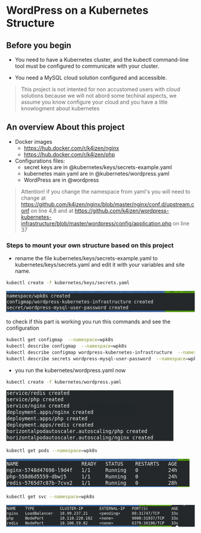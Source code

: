# WordPress on a Kubernetes Structure

## Before you begin

* You need to have a Kubernetes cluster, and the kubectl command-line tool must be configured to communicate with your cluster. 

* You need a MySQL cloud solution configured and accessible.

> This project is not intented for non accustomed users with cloud solutions because we will not abord some techinal aspects, we assume you know configure your cloud and you have a litle knowlogment about kubernetes

## An overview About this project
* Docker images
  * https://hub.docker.com/r/k4izen/nginx
  * https://hub.docker.com/r/k4izen/php
* Configurations files:
  * secret keys are in @kubernetes/keys/secrets-example.yaml
  * kubernetes main yaml are in @kubernetes/wordpress.yaml
  * WordPress are in  @wordpress

>Attention! if you change the namespace from yaml's you will need to change at https://github.com/k4izen/nginx/blob/master/nginx/conf.d/upstream.conf on line 4,8 and at https://github.com/k4izen/wordpress-kubernetes-infrastructure/blob/master/wordpress/config/application.php on line 37

### Steps to mount your own structure based on this project
* rename the file kubernetes/keys/secrets-example.yaml to kubernetes/keys/secrets.yaml and edit it with your variables and site name.

```sh
kubectl create -f kubernetes/keys/secrets.yaml 
```

![Succ01](kubernetes/images/keys.png)

to check if this part is working you run this commands and see the configuration
```sh
kubectl get configmap  --namespace=wpk8s
kubectl describe configmap  --namespace=wpk8s
kubectl describe configmap wordpress-kubernetes-infrastructure  --namespace=wpk8s
kubectl describe secrets wordpress-mysql-user-password  --namespace=wpk8s
```

* you run the kubernetes/wordpress.yaml now
```sh
kubectl create -f kubernetes/wordpress.yaml
```
![Succ02](kubernetes/images/kccreated.png)
```sh
kubectl get pods --namespace=wpk8s
```
![Succ03](kubernetes/images/kcpods.png)
```sh
kubectl get svc --namespace=wpk8s
```
![Succ04](kubernetes/images/kcsvc.png)
